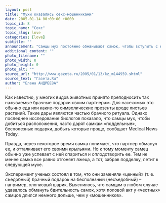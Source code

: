 ```yaml
---
layout: post
title: "Мухи оказались секс-мошенниками"
date: 2005-01-14 00:00:00 +0000
topic_id: 8
topic_name: "Секс"
topic_slug: love
categories: [love]
subtitle: ""
announcement: "Самцы мух постоянно обманывают самок, чтобы вступить с ними в половой контакт. К такому выводу пришли шотландские исследователи из университета St. Andrews."
additional_content: ""
photo_filename: ""
photo_width: 0
photo_height: 0
photo_alt: ""
source_url: "http://www.gazeta.ru/2005/01/13/kz_m144959.shtml"
source_text: "Газета.Ru"
author: "Елена АНДРЕЕВА"
---
```

Как известно, у многих видов животных принято преподносить так называемые брачные подарки своим партнерам. Для насекомых это обычно еда или какие-то символические презенты вроде листьев растений. Такие дары являются частью брачного ритуала. Однако последнее исследование биологов показало, что самцы мух, чтобы добиться расположения, часто дарят самкам «поддельные», бесполезные подарки, добыть которые проще, сообщает Medical News Today.

Правда, через некоторое время самка понимает, что партнер обманул ее, и отталкивает его своими крыльями. Но к тому моменту самец обычно уже успевает с ней спариться и оплодотворить ее. Тем не менее самка все равно отгоняет лжеца, а тот, забрав подделку, летит к следующей мухе.

Эксперимент ученых состоял в том, что они заменяли «ценный» (т. е. съедобный) брачный подарок на бесполезный (несъедобный) – например, хлопковый шарик. Выяснилось, что самцам в любом случае удавалось обмануть бдительность самок, хотя половой акт у «честных» самцов длился немного дольше, чем у «мошенников».
